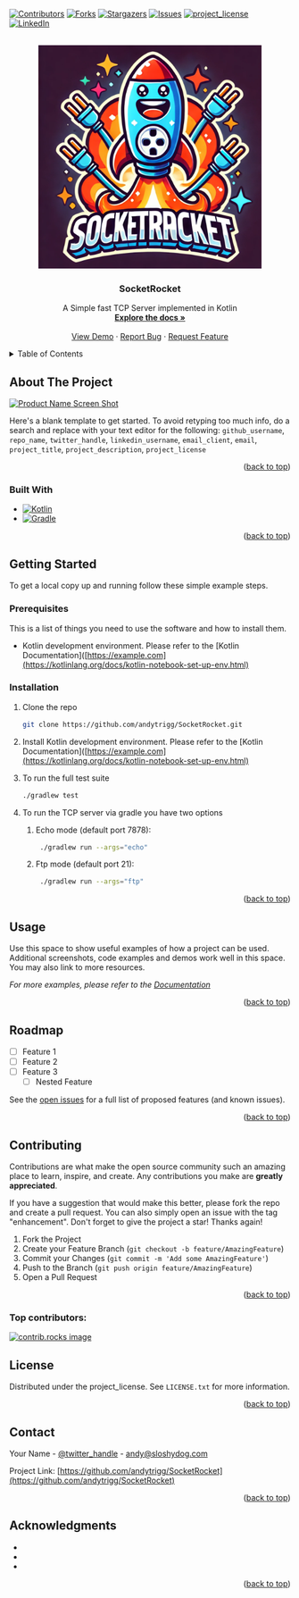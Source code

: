 <!-- Improved compatibility of back to top link: See: https://github.com/othneildrew/Best-README-Template/pull/73 -->
<a id="readme-top"></a>
<!--
*** Thanks for checking out the Best-README-Template. If you have a suggestion
*** that would make this better, please fork the repo and create a pull request
*** or simply open an issue with the tag "enhancement".
*** Don't forget to give the project a star!
*** Thanks again! Now go create something AMAZING! :D
-->



<!-- PROJECT SHIELDS -->
<!--
*** I'm using markdown "reference style" links for readability.
*** Reference links are enclosed in brackets [ ] instead of parentheses ( ).
*** See the bottom of this document for the declaration of the reference variables
*** for contributors-url, forks-url, etc. This is an optional, concise syntax you may use.
*** https://www.markdownguide.org/basic-syntax/#reference-style-links
-->
[![Contributors][contributors-shield]][contributors-url]
[![Forks][forks-shield]][forks-url]
[![Stargazers][stars-shield]][stars-url]
[![Issues][issues-shield]][issues-url]
[![project_license][license-shield]][license-url]
[![LinkedIn][linkedin-shield]][linkedin-url]



<!-- PROJECT LOGO -->
<br />
<div align="center">
  <a href="https://github.com/andytrigg/SocketRocket">
    <img src="images/logo.webp" alt="Logo" width="400" height="400">
  </a>

<h3 align="center">SocketRocket</h3>

  <p align="center">
    A Simple fast TCP Server implemented in Kotlin
    <br />
    <a href="https://github.com/andytrigg/SocketRocket"><strong>Explore the docs »</strong></a>
    <br />
    <br />
    <a href="https://github.com/andytrigg/SocketRocket">View Demo</a>
    &middot;
    <a href="https://github.com/andytrigg/SocketRocket/issues/new?labels=bug&template=bug-report---.md">Report Bug</a>
    &middot;
    <a href="https://github.com/andytrigg/SocketRocket/issues/new?labels=enhancement&template=feature-request---.md">Request Feature</a>
  </p>
</div>



<!-- TABLE OF CONTENTS -->
<details>
  <summary>Table of Contents</summary>
  <ol>
    <li>
      <a href="#about-the-project">About The Project</a>
      <ul>
        <li><a href="#built-with">Built With</a></li>
      </ul>
    </li>
    <li>
      <a href="#getting-started">Getting Started</a>
      <ul>
        <li><a href="#prerequisites">Prerequisites</a></li>
        <li><a href="#installation">Installation</a></li>
      </ul>
    </li>
    <li><a href="#usage">Usage</a></li>
    <li><a href="#roadmap">Roadmap</a></li>
    <li><a href="#contributing">Contributing</a></li>
    <li><a href="#license">License</a></li>
    <li><a href="#contact">Contact</a></li>
    <li><a href="#acknowledgments">Acknowledgments</a></li>
  </ol>
</details>



<!-- ABOUT THE PROJECT -->
## About The Project

[![Product Name Screen Shot][product-screenshot]](https://example.com)

Here's a blank template to get started. To avoid retyping too much info, do a search and replace with your text editor for the following: `github_username`, `repo_name`, `twitter_handle`, `linkedin_username`, `email_client`, `email`, `project_title`, `project_description`, `project_license`

<p align="right">(<a href="#readme-top">back to top</a>)</p>



### Built With

* [![Kotlin][Kotlin]][Kotlin-url]
* [![Gradle][Gradle]][Gradle-url]

<p align="right">(<a href="#readme-top">back to top</a>)</p>

<!-- GETTING STARTED -->
## Getting Started

To get a local copy up and running follow these simple example steps.

### Prerequisites

This is a list of things you need to use the software and how to install them.
* Kotlin development environment. Please refer to the [Kotlin Documentation]([https://example.com](https://kotlinlang.org/docs/kotlin-notebook-set-up-env.html)

### Installation

1. Clone the repo
   ```sh
   git clone https://github.com/andytrigg/SocketRocket.git
   ```
3. Install Kotlin development environment. Please refer to the [Kotlin Documentation]([https://example.com](https://kotlinlang.org/docs/kotlin-notebook-set-up-env.html)
    
4. To run the full test suite
   ```sh
   ./gradlew test
   ```

5. To run the TCP server via gradle you have two options
   1. Echo mode (default port 7878): 
      ```sh
       ./gradlew run --args="echo"
      ```
   2. Ftp mode (default port 21):
      ```sh
       ./gradlew run --args="ftp"
      ```

<p align="right">(<a href="#readme-top">back to top</a>)</p>



<!-- USAGE EXAMPLES -->
## Usage

Use this space to show useful examples of how a project can be used. Additional screenshots, code examples and demos work well in this space. You may also link to more resources.

_For more examples, please refer to the [Documentation](https://example.com)_

<p align="right">(<a href="#readme-top">back to top</a>)</p>



<!-- ROADMAP -->
## Roadmap

- [ ] Feature 1
- [ ] Feature 2
- [ ] Feature 3
    - [ ] Nested Feature

See the [open issues](https://github.com/andytrigg/SocketRocket/issues) for a full list of proposed features (and known issues).

<p align="right">(<a href="#readme-top">back to top</a>)</p>



<!-- CONTRIBUTING -->
## Contributing

Contributions are what make the open source community such an amazing place to learn, inspire, and create. Any contributions you make are **greatly appreciated**.

If you have a suggestion that would make this better, please fork the repo and create a pull request. You can also simply open an issue with the tag "enhancement".
Don't forget to give the project a star! Thanks again!

1. Fork the Project
2. Create your Feature Branch (`git checkout -b feature/AmazingFeature`)
3. Commit your Changes (`git commit -m 'Add some AmazingFeature'`)
4. Push to the Branch (`git push origin feature/AmazingFeature`)
5. Open a Pull Request

<p align="right">(<a href="#readme-top">back to top</a>)</p>

### Top contributors:

<a href="https://github.com/andytrigg/SocketRocket/graphs/contributors">
  <img src="https://contrib.rocks/image?repo=andytrigg/SocketRocket" alt="contrib.rocks image" />
</a>



<!-- LICENSE -->
## License

Distributed under the project_license. See `LICENSE.txt` for more information.

<p align="right">(<a href="#readme-top">back to top</a>)</p>



<!-- CONTACT -->
## Contact

Your Name - [@twitter_handle](https://twitter.com/gigantiqandy) - andy@sloshydog.com

Project Link: [https://github.com/andytrigg/SocketRocket](https://github.com/andytrigg/SocketRocket)

<p align="right">(<a href="#readme-top">back to top</a>)</p>



<!-- ACKNOWLEDGMENTS -->
## Acknowledgments

* []()
* []()
* []()

<p align="right">(<a href="#readme-top">back to top</a>)</p>



<!-- MARKDOWN LINKS & IMAGES -->
<!-- https://www.markdownguide.org/basic-syntax/#reference-style-links -->
[contributors-shield]: https://img.shields.io/github/contributors/andytrigg/SocketRocket.svg?style=for-the-badge
[contributors-url]: https://github.com/andytrigg/SocketRocket/graphs/contributors
[forks-shield]: https://img.shields.io/github/forks/andytrigg/SocketRocket.svg?style=for-the-badge
[forks-url]: https://github.com/andytrigg/SocketRocket/network/members
[stars-shield]: https://img.shields.io/github/stars/andytrigg/SocketRocket.svg?style=for-the-badge
[stars-url]: https://github.com/andytrigg/SocketRocket/stargazers
[issues-shield]: https://img.shields.io/github/issues/andytrigg/SocketRocket.svg?style=for-the-badge
[issues-url]: https://github.com/andytrigg/SocketRocket/issues
[license-shield]: https://img.shields.io/github/license/andytrigg/SocketRocket.svg?style=for-the-badge
[license-url]: https://github.com/andytrigg/SocketRocket/blob/master/LICENSE.txt
[linkedin-shield]: https://img.shields.io/badge/-LinkedIn-black.svg?style=for-the-badge&logo=linkedin&colorB=555
[linkedin-url]: https://linkedin.com/in/andytrigg
[product-screenshot]: images/screenshot.png
[Kotlin]: https://img.shields.io/badge/Kotlin-7F52FF?style=for-the-badge&logo=Kotlin&logoColor=white
[Kotlin-url]: https://kotlinlang.org/
[Gradle]: https://img.shields.io/badge/Gradle-02303A?style=for-the-badge&logo=Gradle&logoColor=white
[Gradle-url]: https://gradle.org/
